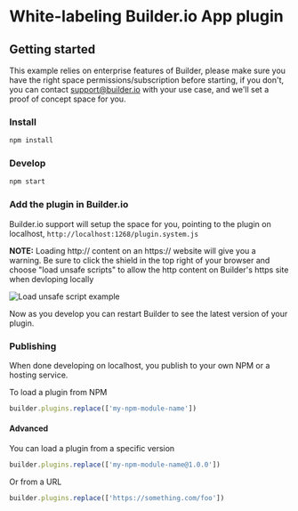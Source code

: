 # White-labeling Builder.io App plugin

## Getting started

This example relies on enterprise features of Builder, please make sure you have the right space permissions/subscription before starting, if you don't, you can contact support@builder.io with your use case, and we'll set a proof of concept space for you.

### Install

```bash
npm install
```

### Develop

```bash
npm start
```

### Add the plugin in Builder.io

Builder.io support will setup the space for you, pointing to the plugin on localhost, `http://localhost:1268/plugin.system.js`

**NOTE:** Loading http:// content on an https:// website will give you a warning. Be sure to click the shield in the top right of your browser and choose "load unsafe scripts" to allow the http content on Builder's https site when devloping locally

<img alt="Load unsafe script example" src="https://i.stack.imgur.com/uSaLL.png">

Now as you develop you can restart Builder to see the latest version of your plugin.

### Publishing

When done developing on localhost, you publish to your own NPM or a hosting service.

To load a plugin from NPM

```js
builder.plugins.replace(['my-npm-module-name'])
```

#### Advanced

You can load a plugin from a specific version

```js
builder.plugins.replace(['my-npm-module-name@1.0.0'])
```

Or from a URL

```js
builder.plugins.replace(['https://something.com/foo'])
```
